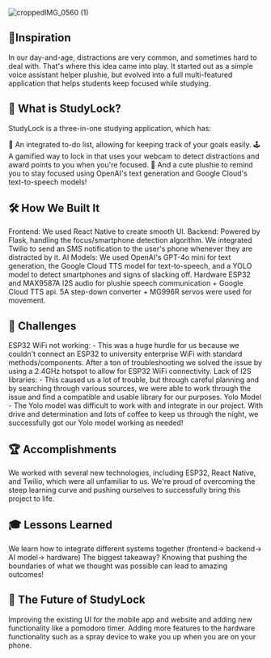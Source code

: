 
![croppedIMG_0560 (1)](https://github.com/user-attachments/assets/06f44226-2f2a-4fd5-b94e-1be54b596f23)

## 📱Inspiration
In our day-and-age, distractions are very common, and sometimes hard to deal with. That's where this idea came into play. It started out as a simple voice assistant helper plushie, but evolved into a full multi-featured application that helps students keep focused while studying.

## 🏫 What is StudyLock?
StudyLock is a three-in-one studying application, which has:

📝 An integrated to-do list, allowing for keeping track of your goals easily.
🕹️ A gamified way to lock in that uses your webcam to detect distractions and award points to you when you're focused.
🧸 And a cute plushie to remind you to stay focused using OpenAI's text generation and Google Cloud's text-to-speech models!

## 🛠️ How We Built It
Frontend: We used React Native to create smooth UI.
Backend: Powered by Flask, handling the focus/smartphone detection algorithm. We integrated Twilio to send an SMS notification to the user's phone whenever they are distracted by it.
AI Models: We used OpenAI's GPT-4o mini for text generation, the Google Cloud TTS model for text-to-speech, and a YOLO model to detect smartphones and signs of slacking off.
Hardware ESP32 and MAX9587A I2S audio for plushie speech communication + Google Cloud TTS api. 5A step-down converter + MG996R servos were used for movement.

## 🔧 Challenges
ESP32 WiFi not working: - This was a huge hurdle for us because we couldn't connect an ESP32 to university enterprise WiFi with standard methods/components. After a ton of troubleshooting we solved the issue by using a 2.4GHz hotspot to allow for ESP32 WiFi connectivity.
Lack of I2S libraries: - This caused us a lot of trouble, but through careful planning and by searching through various sources, we were able to work through the issue and find a compatible and usable library for our purposes.
Yolo Model - The Yolo model was difficult to work with and integrate in our project. With drive and determination and lots of coffee to keep us through the night, we successfully got our Yolo model working as needed!

## 🏆 Accomplishments
We worked with several new technologies, including ESP32, React Native, and Twilio, which were all unfamiliar to us. We're proud of overcoming the steep learning curve and pushing ourselves to successfully bring this project to life.

## 🎓 Lessons Learned
We learn how to integrate different systems together (frontend-> backend-> AI model-> hardware)
The biggest takeaway? Knowing that pushing the boundaries of what we thought was possible can lead to amazing outcomes!

## 🚀 The Future of StudyLock
Improving the existing UI for the mobile app and website and adding new functionality like a pomodoro timer.
Adding more features to the hardware functionality such as a spray device to wake you up when you are on your phone.

